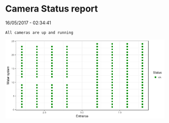 Camera Status report
================
16/05/2017 - 02:34:41

    All cameras are up and running

![](camreport_files/figure-markdown_github/unnamed-chunk-2-1.png)
